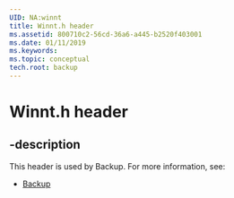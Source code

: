 ```yaml
---
UID: NA:winnt
title: Winnt.h header
ms.assetid: 800710c2-56cd-36a6-a445-b2520f403001
ms.date: 01/11/2019
ms.keywords: 
ms.topic: conceptual
tech.root: backup
---
```


# Winnt.h header


## -description


This header is used by Backup. For more information, see:

- [Backup](../_backup/index.md)

